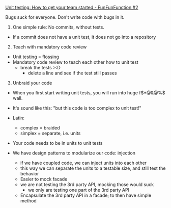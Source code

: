 [Unit testing: How to get your team started - FunFunFunction #2](https://www.youtube.com/watch?v=TWBDa5dqrl8)

Bugs suck for everyone. Don't write code with bugs in it.

1. One simple rule: No commits, without tests.

- If a commit does not have a unit test, it does not go into a repository

2. Teach with mandatory code review

- Unit testing = flossing
- Mandatory code review to teach each other how to unit test
  - break the tests >:D
    - delete a line and see if the test still passes

3. Unbraid your code

- When you first start writing unit tests, you will run into huge f$*@&@%$ wall.
- It's sound like this: "but this code is too complex to unit test!"

- Latin:

  - complex = braided
  - simplex = separate, i.e. units

- Your code needs to be in units to unit tests

- We have design patterns to modularize our code:
  injection
  - if we have coupled code, we can inject units into each other
  - this way we can separate the units to a testable size, and still test the behavior
  - Easier to mock
    facade
  - we are not testing the 3rd party API, mocking those would suck
    - we only are testing one part of the 3rd party API
  - Encapsulate the 3rd party API in a facade; to then have simple method
